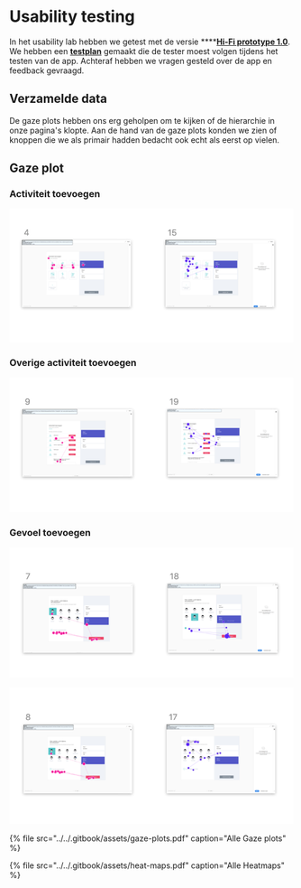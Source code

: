 # Usability testing

In het usability lab hebben we getest met de versie ****[**Hi-Fi prototype 1.0**](../high-fi-prototype-1.0/). We hebben een [**testplan**](testplan.md) gemaakt die de tester moest volgen tijdens het testen van de app. Achteraf hebben we vragen gesteld over de app en feedback gevraagd. 

## Verzamelde data

De gaze plots hebben ons erg geholpen om te kijken of de hierarchie in onze pagina's klopte. Aan de hand van de gaze plots konden we zien of knoppen die we als primair hadden bedacht ook echt als eerst op vielen.

## Gaze plot

### Activiteit toevoegen

![](../../.gitbook/assets/schermafbeelding-2019-01-18-om-11.33.31.png)

### Overige activiteit toevoegen

![](../../.gitbook/assets/schermafbeelding-2019-01-18-om-11.33.41.png)

### Gevoel toevoegen

![](../../.gitbook/assets/schermafbeelding-2019-01-18-om-11.33.36.png)

![](../../.gitbook/assets/schermafbeelding-2019-01-18-om-11.50.00.png)

{% file src="../../.gitbook/assets/gaze-plots.pdf" caption="Alle Gaze plots" %}

{% file src="../../.gitbook/assets/heat-maps.pdf" caption="Alle Heatmaps" %}

